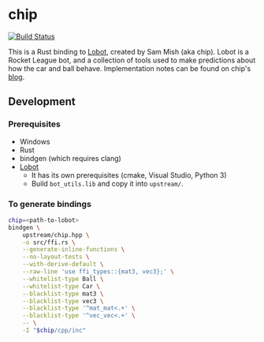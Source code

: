 # chip

[![Build Status](https://travis-ci.org/whatisaphone/chip.svg?branch=master)](https://travis-ci.org/whatisaphone/chip)

This is a Rust binding to [Lobot], created by Sam Mish (aka chip). Lobot is a
Rocket League bot, and a collection of tools used to make predictions about how
the car and ball behave. Implementation notes can be found on chip's [blog].

[Lobot]: https://github.com/samuelpmish/Utilities
[blog]: https://samuelpmish.github.io/notes/RocketLeague/

## Development

### Prerequisites

* Windows
* Rust
* bindgen (which requires clang)
* [Lobot]
  * It has its own prerequisites (cmake, Visual Studio, Python 3)
  * Build `bot_utils.lib` and copy it into `upstream/`.

### To generate bindings

```sh
chip=<path-to-lobot>
bindgen \
    upstream/chip.hpp \
    -o src/ffi.rs \
    --generate-inline-functions \
    --no-layout-tests \
    --with-derive-default \
    --raw-line 'use ffi_types::{mat3, vec3};' \
    --whitelist-type Ball \
    --whitelist-type Car \
    --blacklist-type mat3 \
    --blacklist-type vec3 \
    --blacklist-type '^mat_mat<.+' \
    --blacklist-type '^vec_vec<.+' \
    -- \
    -I "$chip/cpp/inc"
```
